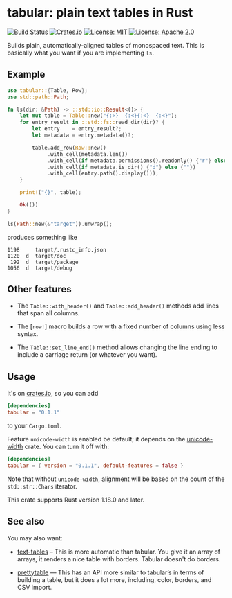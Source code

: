 # tabular: plain text tables in Rust

[![Build Status](https://travis-ci.org/tov/tabular-rs.svg?branch=master)](https://travis-ci.org/tov/tabular-rs)
[![Crates.io](https://img.shields.io/crates/v/tabular.svg?maxAge=2592000)](https://crates.io/crates/tabular)
[![License: MIT](https://img.shields.io/badge/license-MIT-blue.svg)](LICENSE-MIT)
[![License: Apache 2.0](https://img.shields.io/badge/license-Apache_2.0-blue.svg)](LICENSE-APACHE)

Builds plain, automatically-aligned tables of monospaced text.
This is basically what you want if you are implementing `ls`.

## Example

```rust
use tabular::{Table, Row};
use std::path::Path;

fn ls(dir: &Path) -> ::std::io::Result<()> {
    let mut table = Table::new("{:>}  {:<}{:<}  {:<}");
    for entry_result in ::std::fs::read_dir(dir)? {
        let entry    = entry_result?;
        let metadata = entry.metadata()?;

        table.add_row(Row::new()
             .with_cell(metadata.len())
             .with_cell(if metadata.permissions().readonly() {"r"} else {""})
             .with_cell(if metadata.is_dir() {"d"} else {""})
             .with_cell(entry.path().display()));
    }

    print!("{}", table);

    Ok(())
}

ls(Path::new(&"target")).unwrap();
```

produces something like

```
1198     target/.rustc_info.json
1120  d  target/doc
 192  d  target/package
1056  d  target/debug
```

## Other features

  - The `Table::with_header()` and `Table::add_header()` methods add
    lines that span all columns.

  - The [`row!`] macro builds a row with a fixed number of columns
    using less syntax.

  - The `Table::set_line_end()` method allows changing the line ending
    to include a carriage return (or whatever you want).


## Usage

It's on [crates.io](https://crates.io/crates/tabular), so you can add

```toml
[dependencies]
tabular = "0.1.1"
```

to your `Cargo.toml`.

Feature `unicode-width` is enabled be default; it depends on the
[unicode-width](https://crates.io/crates/unicode-width) crate. You can turn 
it off with:

```toml
[dependencies]
tabular = { version = "0.1.1", default-features = false }
```

Note that without `unicode-width`, alignment will be based on the count of the
`std::str::Chars` iterator.

This crate supports Rust version 1.18.0 and later.

## See also

You may also want:

- [text-tables](https://crates.io/crates/text-tables) – This is more automatic
  than tabular. You give it an array of arrays, it renders a nice table with 
  borders. Tabular doesn't do borders.

- [prettytable](https://crates.io/crates/prettytable-rs) — This has an API more
  similar to tabular’s in terms of building a table, but it does a lot more, 
  including, color, borders, and CSV import.
